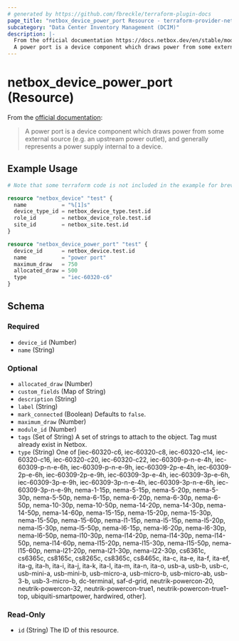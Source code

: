 ```yaml
---
# generated by https://github.com/fbreckle/terraform-plugin-docs
page_title: "netbox_device_power_port Resource - terraform-provider-netbox"
subcategory: "Data Center Inventory Management (DCIM)"
description: |-
  From the official documentation https://docs.netbox.dev/en/stable/models/dcim/powerport/:
  A power port is a device component which draws power from some external source (e.g. an upstream power outlet), and generally represents a power supply internal to a device.
---
```


# netbox_device_power_port (Resource)

From the [official documentation](https://docs.netbox.dev/en/stable/models/dcim/powerport/):

> A power port is a device component which draws power from some external source (e.g. an upstream power outlet), and generally represents a power supply internal to a device.

## Example Usage

```terraform
# Note that some terraform code is not included in the example for brevity

resource "netbox_device" "test" {
  name           = "%[1]s"
  device_type_id = netbox_device_type.test.id
  role_id        = netbox_device_role.test.id
  site_id        = netbox_site.test.id
}

resource "netbox_device_power_port" "test" {
  device_id      = netbox_device.test.id
  name           = "power port"
  maximum_draw   = 750
  allocated_draw = 500
  type           = "iec-60320-c6"
}
```

<!-- schema generated by tfplugindocs -->
## Schema

### Required

- `device_id` (Number)
- `name` (String)

### Optional

- `allocated_draw` (Number)
- `custom_fields` (Map of String)
- `description` (String)
- `label` (String)
- `mark_connected` (Boolean) Defaults to `false`.
- `maximum_draw` (Number)
- `module_id` (Number)
- `tags` (Set of String) A set of strings to attach to the object. Tag must already exist in Netbox.
- `type` (String) One of [iec-60320-c6, iec-60320-c8, iec-60320-c14, iec-60320-c16, iec-60320-c20, iec-60320-c22, iec-60309-p-n-e-4h, iec-60309-p-n-e-6h, iec-60309-p-n-e-9h, iec-60309-2p-e-4h, iec-60309-2p-e-6h, iec-60309-2p-e-9h, iec-60309-3p-e-4h, iec-60309-3p-e-6h, iec-60309-3p-e-9h, iec-60309-3p-n-e-4h, iec-60309-3p-n-e-6h, iec-60309-3p-n-e-9h, nema-1-15p, nema-5-15p, nema-5-20p, nema-5-30p, nema-5-50p, nema-6-15p, nema-6-20p, nema-6-30p, nema-6-50p, nema-10-30p, nema-10-50p, nema-14-20p, nema-14-30p, nema-14-50p, nema-14-60p, nema-15-15p, nema-15-20p, nema-15-30p, nema-15-50p, nema-15-60p, nema-l1-15p, nema-l5-15p, nema-l5-20p, nema-l5-30p, nema-l5-50p, nema-l6-15p, nema-l6-20p, nema-l6-30p, nema-l6-50p, nema-l10-30p, nema-l14-20p, nema-l14-30p, nema-l14-50p, nema-l14-60p, nema-l15-20p, nema-l15-30p, nema-l15-50p, nema-l15-60p, nema-l21-20p, nema-l21-30p, nema-l22-30p, cs6361c, cs6365c, cs8165c, cs8265c, cs8365c, cs8465c, ita-c, ita-e, ita-f, ita-ef, ita-g, ita-h, ita-i, ita-j, ita-k, ita-l, ita-m, ita-n, ita-o, usb-a, usb-b, usb-c, usb-mini-a, usb-mini-b, usb-micro-a, usb-micro-b, usb-micro-ab, usb-3-b, usb-3-micro-b, dc-terminal, saf-d-grid, neutrik-powercon-20, neutrik-powercon-32, neutrik-powercon-true1, neutrik-powercon-true1-top, ubiquiti-smartpower, hardwired, other].

### Read-Only

- `id` (String) The ID of this resource.


